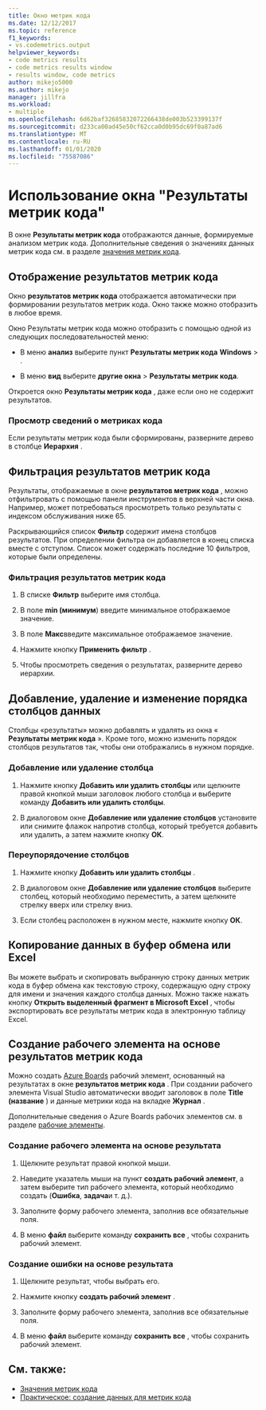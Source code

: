 ```yaml
---
title: Окно метрик кода
ms.date: 12/12/2017
ms.topic: reference
f1_keywords:
- vs.codemetrics.output
helpviewer_keywords:
- code metrics results
- code metrics results window
- results window, code metrics
author: mikejo5000
ms.author: mikejo
manager: jillfra
ms.workload:
- multiple
ms.openlocfilehash: 6d62baf32685832072266438de003b523399137f
ms.sourcegitcommit: d233ca00ad45e50cf62cca0d0b95dc69f0a87ad6
ms.translationtype: MT
ms.contentlocale: ru-RU
ms.lasthandoff: 01/01/2020
ms.locfileid: "75587086"
---
```

# <a name="use-the-code-metrics-results-window"></a>Использование окна "Результаты метрик кода"

В окне **Результаты метрик кода** отображаются данные, формируемые анализом метрик кода. Дополнительные сведения о значениях данных метрик кода см. в разделе [значения метрик кода](../code-quality/code-metrics-values.md).

## <a name="display-code-metrics-results"></a>Отображение результатов метрик кода

Окно **результатов метрик кода** отображается автоматически при формировании результатов метрик кода. Окно также можно отобразить в любое время.

Окно Результаты метрик кода можно отобразить с помощью одной из следующих последовательностей меню:

- В меню **анализ** выберите пункт **Результаты метрик кода** **Windows** > .

- В меню **вид** выберите **другие окна** > **Результаты метрик кода**.

Откроется окно **Результаты метрик кода** , даже если оно не содержит результатов.

### <a name="to-view-code-metrics-details"></a>Просмотр сведений о метриках кода

Если результаты метрик кода были сформированы, разверните дерево в столбце **Иерархия** .

## <a name="filter-code-metrics-results"></a>Фильтрация результатов метрик кода

Результаты, отображаемые в окне **результатов метрик кода** , можно отфильтровать с помощью панели инструментов в верхней части окна. Например, может потребоваться просмотреть только результаты с индексом обслуживания ниже 65.

Раскрывающийся список **Фильтр** содержит имена столбцов результатов. При определении фильтра он добавляется в конец списка вместе с отступом. Список может содержать последние 10 фильтров, которые были определены.

### <a name="to-filter-the-code-metrics-results"></a>Фильтрация результатов метрик кода

1. В списке **Фильтр** выберите имя столбца.

2. В поле **min (минимум**) введите минимальное отображаемое значение.

3. В поле **Макс**введите максимальное отображаемое значение.

4. Нажмите кнопку **Применить фильтр** .

5. Чтобы просмотреть сведения о результатах, разверните дерево иерархии.

## <a name="add-remove-and-rearrange-data-columns"></a>Добавление, удаление и изменение порядка столбцов данных

Столбцы «результаты» можно добавлять и удалять из окна « **Результаты метрик кода** ». Кроме того, можно изменить порядок столбцов результатов так, чтобы они отображались в нужном порядке.

### <a name="add-or-remove-a-column"></a>Добавление или удаление столбца

1. Нажмите кнопку **Добавить или удалить столбцы** или щелкните правой кнопкой мыши заголовок любого столбца и выберите команду **Добавить или удалить столбцы**.

1. В диалоговом окне **Добавление или удаление столбцов** установите или снимите флажок напротив столбца, который требуется добавить или удалить, а затем нажмите кнопку **ОК**.

### <a name="rearrange-columns"></a>Переупорядочение столбцов

1. Нажмите кнопку **Добавить или удалить столбцы** .

1. В диалоговом окне **Добавление или удаление столбцов** выберите столбец, который необходимо переместить, а затем щелкните стрелку вверх или стрелку вниз.

1. Если столбец расположен в нужном месте, нажмите кнопку **ОК**.

## <a name="copy-data-to-the-clipboard-or-excel"></a>Копирование данных в буфер обмена или Excel

Вы можете выбрать и скопировать выбранную строку данных метрик кода в буфер обмена как текстовую строку, содержащую одну строку для имени и значения каждого столбца данных. Можно также нажать кнопку **Открыть выделенный фрагмент в Microsoft Excel** , чтобы экспортировать все результаты метрик кода в электронную таблицу Excel.

## <a name="create-a-work-item-based-on-code-metric-results"></a>Создание рабочего элемента на основе результатов метрик кода

Можно создать [Azure Boards](/azure/devops/boards/index?view=vsts) рабочий элемент, основанный на результатах в окне **результатов метрик кода** . При создании рабочего элемента Visual Studio автоматически вводит заголовок в поле **Title (название** ) и данные метрики кода на вкладке **Журнал** .

Дополнительные сведения о Azure Boards рабочих элементов см. в разделе [рабочие элементы](/azure/devops/boards/work-items/index?view=vsts).

### <a name="to-create-a-work-item-based-on-a-result"></a>Создание рабочего элемента на основе результата

1. Щелкните результат правой кнопкой мыши.

2. Наведите указатель мыши на пункт **создать рабочий элемент**, а затем выберите тип рабочего элемента, который необходимо создать (**Ошибка**, **задача**и т. д.).

3. Заполните форму рабочего элемента, заполнив все обязательные поля.

4. В меню **файл** выберите команду **сохранить все** , чтобы сохранить рабочий элемент.

### <a name="to-create-a-bug-based-on-a-result"></a>Создание ошибки на основе результата

1. Щелкните результат, чтобы выбрать его.

2. Нажмите кнопку **создать рабочий элемент** .

3. Заполните форму рабочего элемента, заполнив все обязательные поля.

4. В меню **файл** выберите команду **сохранить все** , чтобы сохранить рабочий элемент.

## <a name="see-also"></a>См. также:

- [Значения метрик кода](../code-quality/code-metrics-values.md)
- [Практическое: создание данных для метрик кода](../code-quality/how-to-generate-code-metrics-data.md)
